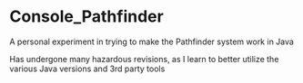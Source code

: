 # Console_Pathfinder
A personal experiment in trying to make the Pathfinder system work in Java

Has undergone many hazardous revisions, as I learn to better utilize the various Java versions and 3rd party tools
